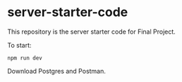 # server-starter-code

This repository is the server starter code for Final Project.

To start:

`npm run dev`

Download Postgres and Postman. 